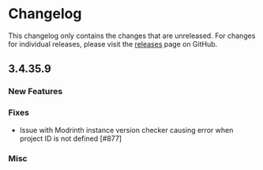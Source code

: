# Changelog

This changelog only contains the changes that are unreleased. For changes for individual releases, please visit the
[releases](https://github.com/ATLauncher/ATLauncher/releases) page on GitHub.

## 3.4.35.9

### New Features

### Fixes
- Issue with Modrinth instance version checker causing error when project ID is not defined [#877]

### Misc
